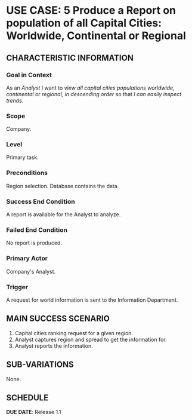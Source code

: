 # USE CASE: 5 Produce a Report on population of all Capital Cities: Worldwide, Continental or Regional

## CHARACTERISTIC INFORMATION

### Goal in Context

As an *Analyst* I want to *view all capital cities populations worldwide, continental or regional, in descending order* so that *I can easily inspect trends*.

### Scope

Company.

### Level

Primary task.

### Preconditions

Region selection.
Database contains the data.

### Success End Condition

A report is available for the Analyst to analyze.

### Failed End Condition

No report is produced.

### Primary Actor

Company's Analyst.

### Trigger

A request for world information is sent to the Information Department.

## MAIN SUCCESS SCENARIO

1. Capital cities ranking request for a given region.
2. Analyst captures region and spread to get the information for.
4. Analyst reports the information.

## SUB-VARIATIONS

None.

## SCHEDULE

**DUE DATE**: Release 1.1